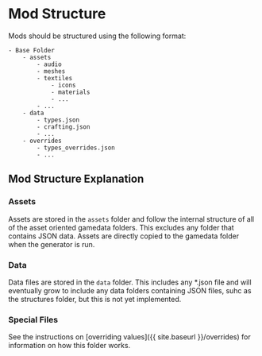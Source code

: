 # Mod Structure

Mods should be structured using the following format:

```
- Base Folder
	- assets
		- audio
		- meshes
		- textiles
			- icons
			- materials
			- ...
		- ...	
	- data
		- types.json
		- crafting.json
		- ...
	- overrides
		- types_overrides.json
		- ...
```

## Mod Structure Explanation

### Assets

Assets are stored in the `assets` folder and follow the internal structure of all of the asset oriented gamedata folders. This excludes any folder that contains JSON data. Assets are directly copied to the gamedata folder when the generator is run.

### Data

Data files are stored in the `data` folder. This includes any *.json file and will eventually grow to include any data folders containing JSON files, suhc as the structures folder, but this is not yet implemented.

### Special Files

See the instructions on [overriding values]({{ site.baseurl }}/overrides) for information on how this folder works.